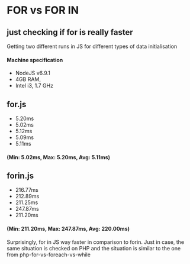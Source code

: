 # FOR vs FOR IN
## just checking if for is really faster

Getting two different runs in JS for different types of data initialisation

#### Machine specification
* NodeJS v6.9.1
* 4GB RAM,
* Intel i3, 1.7 GHz

## for.js
* 5.20ms
* 5.02ms
* 5.12ms
* 5.09ms
* 5.11ms
#### (Min: 5.02ms, Max: 5.20ms, Avg: 5.11ms)

## forin.js
* 216.77ms
* 212.89ms
* 211.25ms
* 247.87ms
* 211.20ms
#### (Min: 211.20ms, Max: 247.87ms, Avg: 220.00ms)

Surprisingly, for in JS way faster in comparison to forin. Just in case, the same situation is checked on PHP and the situation is similar to the one from php-for-vs-foreach-vs-while
